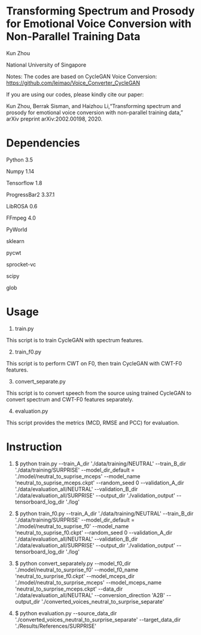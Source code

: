 # Transforming Spectrum and Prosody for Emotional Voice Conversion with Non-Parallel Training Data

Kun Zhou

National University of Singapore

Notes: 
The codes are based on CycleGAN Voice Conversion: https://github.com/leimao/Voice_Converter_CycleGAN

If you are using our codes, please kindly cite our paper:

Kun  Zhou,  Berrak  Sisman,  and  Haizhou  Li,“Transforming spectrum and prosody for emotional voice conversion with non-parallel training data,” arXiv preprint arXiv:2002.00198, 2020.

# Dependencies

Python 3.5

Numpy 1.14

Tensorflow 1.8

ProgressBar2 3.37.1

LibROSA 0.6

FFmpeg 4.0

PyWorld

sklearn

pycwt

sprocket-vc

scipy

glob

# Usage

1. train.py

This script is to train CycleGAN with spectrum features.

2. train_f0.py

This script is to perform CWT on F0, then train CycleGAN with CWT-F0 features.

3. convert_separate.py

This script is to convert speech from the source using trained CycleGAN to convert spectrum and CWT-F0 features separately.

4. evaluation.py

This script provides the metrics (MCD, RMSE and PCC) for evaluation.

# Instruction

1. $ python train.py --train_A_dir './data/training/NEUTRAL' --train_B_dir './data/training/SURPRISE' --model_dir_default = './model/neutral_to_suprise_mceps' --model_name 'neutral_to_suprise_mceps.ckpt' --random_seed 0 --validation_A_dir './data/evaluation_all/NEUTRAL' --validation_B_dir './data/evaluation_all/SURPRISE' --output_dir './validation_output' --tensorboard_log_dir './log'

2. $ python train_f0.py --train_A_dir './data/training/NEUTRAL' --train_B_dir './data/training/SURPRISE' --model_dir_default = './model/neutral_to_suprise_f0' --model_name 'neutral_to_suprise_f0.ckpt' --random_seed 0 --validation_A_dir './data/evaluation_all/NEUTRAL' --validation_B_dir './data/evaluation_all/SURPRISE' --output_dir './validation_output' --tensorboard_log_dir './log' 

3. $ python convert_separately.py --model_f0_dir './model/neutral_to_surprise_f0' --model_f0_name 'neutral_to_surprise_f0.ckpt' --model_mceps_dir './model/neutral_to_surprise_mceps' --model_mceps_name 'neutral_to_surprise_mceps.ckpt' --data_dir './data/evaluation_all/NEUTRAL' --conversion_direction 'A2B' --output_dir './converted_voices_neutral_to_surprise_separate'

4. $ python evaluation.py --source_data_dir './converted_voices_neutral_to_surprise_separate' --target_data_dir './Results/References/SURPRISE'





